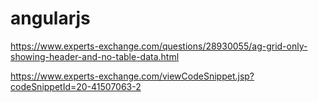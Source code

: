 # angularjs

https://www.experts-exchange.com/questions/28930055/ag-grid-only-showing-header-and-no-table-data.html

https://www.experts-exchange.com/viewCodeSnippet.jsp?codeSnippetId=20-41507063-2
